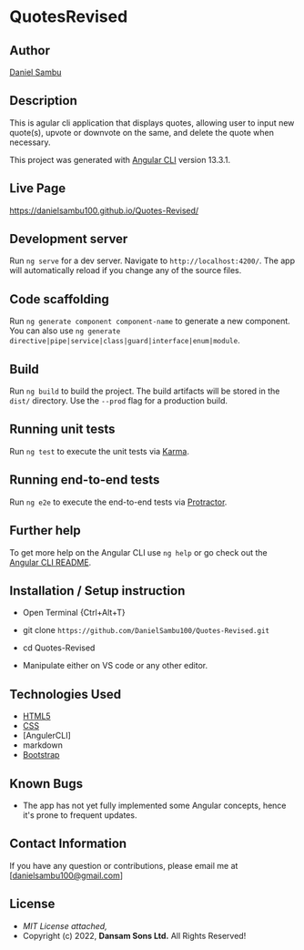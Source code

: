 # QuotesRevised

## Author

[Daniel Sambu](https://github.com/DanielSambu100)

## Description

This is agular cli application that displays quotes, allowing user to input new quote(s), upvote or downvote on the same, and delete the quote when necessary. 

This project was generated with [Angular CLI](https://github.com/angular/angular-cli) version 13.3.1.

## Live Page 
https://danielsambu100.github.io/Quotes-Revised/

## Development server

Run `ng serve` for a dev server. Navigate to `http://localhost:4200/`. The app will automatically reload if you change any of the source files.

## Code scaffolding

Run `ng generate component component-name` to generate a new component. You can also use `ng generate directive|pipe|service|class|guard|interface|enum|module`.

## Build

Run `ng build` to build the project. The build artifacts will be stored in the `dist/` directory. Use the `--prod` flag for a production build.

## Running unit tests

Run `ng test` to execute the unit tests via [Karma](https://karma-runner.github.io).

## Running end-to-end tests

Run `ng e2e` to execute the end-to-end tests via [Protractor](http://www.protractortest.org/).

## Further help

To get more help on the Angular CLI use `ng help` or go check out the [Angular CLI README](https://github.com/angular/angular-cli/blob/master/README.md).

## Installation / Setup instruction
* Open Terminal {Ctrl+Alt+T}

* git clone ```https://github.com/DanielSambu100/Quotes-Revised.git```

* cd Quotes-Revised

* Manipulate either on VS code or any other editor.

## Technologies Used

* [HTML5](https://github.com/topics/html5)
* [CSS](https://github.com/topics/css3)
* [AngulerCLI]
* markdown
* [Bootstrap](https://github.com/topics/bootstrap)

## Known Bugs
* The app has not yet fully implemented some Angular concepts, hence it's prone to frequent updates.

## Contact Information 

If you have any question or contributions, please email me at [danielsambu100@gmail.com]

## License
* *MIT License attached,*
* Copyright (c) 2022, **Dansam Sons Ltd.** All Rights Reserved!